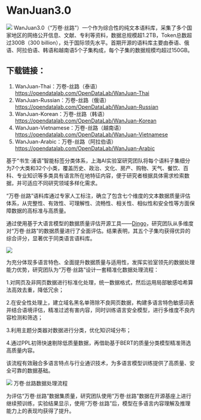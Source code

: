 # WanJuan3.0
![](https://github.com/opendatalab/WanJuan3.0/blob/main/readm_pic/Mask%20group-2.png?raw=true)
WanJuan3.0（“万卷·丝路”）一个作为综合性的纯文本语料库，采集了多个国家地区的网络公开信息、文献、专利等资料，数据总规模超1.2TB，Token总数超过300B（300 billion），处于国际领先水平。首期开源的语料库主要由泰语、俄语、阿拉伯语、韩语和越南语5个子集构成，每个子集的数据规模均超过150GB。 
## 下载链接：
1. WanJuan-Thai：万卷-丝路（泰语）https://opendatalab.com/OpenDataLab/WanJuan-Thai
2. WanJuan-Russian：万卷-丝路（俄语）https://opendatalab.com/OpenDataLab/WanJuan-Russian
3. WanJuan-Korean：万卷-丝路（韩语）https://opendatalab.com/OpenDataLab/WanJuan-Korean
4. WanJuan-Vietnamese：万卷-丝路（越南语）https://opendatalab.com/OpenDataLab/WanJuan-Vietnamese
5. WanJuan-Arabic：万卷-丝路（阿拉伯语） https://opendatalab.com/OpenDataLab/WanJuan-Arabic

基于“书生·浦语”智能标签分类体系，上海AI实验室研究团队将每个语料子集细分为7个大类和32个小类，覆盖历史、政治、文化、房产、购物、天气、餐饮、百科、专业知识等多类具有语言所在地特征内容，便于研究者根据具体需求检索数据，并可适应不同研究领域多样化需求。
![]()

“万卷·丝路”语料库通过专家人工标注，确立了包含七个维度的文本数据质量评估体系，从完整性、有效性、可理解性、流畅性、相关性、相似性和安全性等方面保障数据的高标准与高质量。


通过使用基于大语言模型的数据质量评估开源工具——[Dingo](https://github.com/DataEval/dingo)，研究团队从多维度对“万卷·丝路”的数据质量进行了全面评估。结果表明，其五个子集均获得优异的综合评分，显著优于同类语言语料库。

![](http://sh.people.com.cn/mediafile/pic/20250110/9/17589679725858832301.jpg)


为充分体现多语言特色、全面提升数据质量与适用性，发挥实验室领先的数据处理能力优势，研究团队为“万卷·丝路”设计一套精准化数据处理流程：

1.对网页及非网页数据进行标准化处理，统一数据格式，然后运用局部敏感哈希算法高效去重，降低冗余；

2.在安全性处理上，建立域名黑名单筛除不良网页数据，构建多语言特色敏感词表并结合语境评估，精准过滤有害内容，同时训练语言安全模型，进行多维度不良内容检测和筛选；

3.利用主题分类器对数据进行分类，优化知识域分布；

4.通过PPL初筛快速剔除低质量数据，再借助基于BERT的质量分类模型精准筛选高质量内容。

该流程有效融合多语言特点与行业通识技术，为多语言模型训练提供了高质量、安全可靠的数据基础。

![](http://sh.people.com.cn/mediafile/pic/20250110/94/3624188245534375270.png)
万卷·丝路数据处理流程

为评估“万卷·丝路”数据集质量，研究团队使用“万卷·丝路”数据在开源基座上进行继续预训练，实验结果显示，使用“万卷·丝路”后，模型在多语言内容理解及推理能力上的表现均获得了提升。
